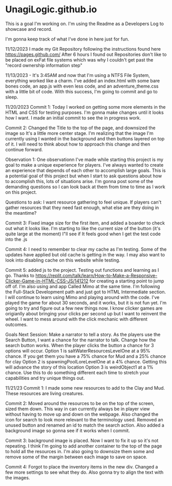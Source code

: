 # UnagiLogic.github.io
This is a goal I'm working on. I'm using the Readme as a Developers Log to showcase and record.

I'm gonna keep track of what I've done in here just for fun.

11/12/2023
I made my Git Repository following the instructions found here https://pages.github.com/
After 6 hours I found out Repositories don't like to be placed on exFat file systems
which was why I couldn't get past the "record ownership information step"

11/13/2023 - It's 3:45AM and now that I'm using a NTFS File System, everything worked like a charm. I've added an index.html with some bare bones code, an app.js with even less code, and an adventure_theme.css with a little bit of code. With this success, I'm going to commit and go to sleep.

11/20/2023
Commit 1: Today I worked on getting some more elements in the HTML and CSS for testing purposes. I'm gonna make changes until it looks how I want. I made an initial commit to see the in progress work. 

Commit 2: Changed the Title to the top of the page, and downsized the image so It's a little more center stage. I'm realizing that the image I'm currently using I wanted in the background and then buttons layered on top of it. I will need to think about how to approach this change and then continue forward.

Observation 1: One observationn I've made while starting this project is my goal to make a unique experience for players. I've always wanted to create an experience that depends of each other to accomplish large goals. This is a potential goal of this project but when I start to ask questions about how to accomplish this, lots of situations arise. I'm gonna post some of the demanding questions so I can look back at them from time to time as I work on this project.

Questions to ask:
I want resource gathering to feel unique. If players can't gather resources that they need fast enough, what else are they doing in the meantime?

Commit 3: Fixed image size for the first item, and added a boarder to check out what it looks like. I'm starting to like the current size of the button (it's quite large at the moment) I"ll see if It feels good when I get the test code into the .js

Commit 4: I need to remember to clear my cache as I'm testing. Some of the updates have applied but old cache is getting in the way. I may also want to look into disabling cache on this website while testing.

Commit 5: added js to the project. Testing out functions and learning as I go. Thanks to https://replit.com/talk/learn/How-to-Make-a-Responsive-Clicker-Game-in-HTML-CSS-JS/141212 for creating a starting point to jump off of. I'm also using and app Called Mimo at the same time. I'm following the Full-Stack Development path and just got to HTML Intermediate section. I will continue to learn using Mimo and playing around with the code. I've played the game for about 30 seconds, and it works, but it is not fun yet. I'm going to try and figure out a few new things now. I know clicker games are origianlly about bringing your clicks per second up but I want to reinvent the wheel. I want to mess around with the click mechanic with different outcomes.

Goals Next Session: 
Make a narrator to tell a story. As the players use the Search Button, I want a chance for the narrator to talk.
Change how the search button works. When the player clicks the button a chance for 3 options will occur. 
Option 1 is saltWaterResourcesLevelOne at a 95% chance. If you get them you have a 75% chance for Mud and a 25% chance for clay
Option 2 is spawningPoolLoreLevelOne at a 4% chance. Getting this will advance the story of this location
Option 3 is weirdObject1 at a 1% chance. Use this to do something different each time to stretch your capabilities and try unique things out.

11/21/23
Commit 1: I made some new resources to add to the Clay and Mud. These resources are living creatures.

Commit 2: Moved around the resources to be on the top of the screen, sized them down. This way in can currently always be in player view without having to move up and down on the webpage. Also changed the icon for search to look more relevant to the terminology used. Removed an unused button and renamed an id to match the search action. Also added a background image so gonna see if it works when I commit.

Commit 3: background image is placed. Now I want to fix it up so it's not repeating. I think I'm going to add another container to the top of the page to hold all the resources in. I'm also going to downsize them some and remove some of the margin between each image to save on space.

Commit 4: Forgot to place the inventory items in the new div. Changed a few more settings to see what they do. Also gonna try to align the text with the images.